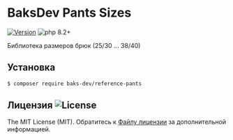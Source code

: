 # BaksDev Pants Sizes

[![Version](https://img.shields.io/badge/version-7.0.6-blue)](https://github.com/baks-dev/reference-pants/releases)
![php 8.2+](https://img.shields.io/badge/php-min%208.1-red.svg)

Библиотека размеров брюк (25/30 ... 38/40)

## Установка

``` bash
$ composer require baks-dev/reference-pants
```

## Лицензия ![License](https://img.shields.io/badge/MIT-green)

The MIT License (MIT). Обратитесь к [Файлу лицензии](LICENSE.md) за дополнительной информацией.
